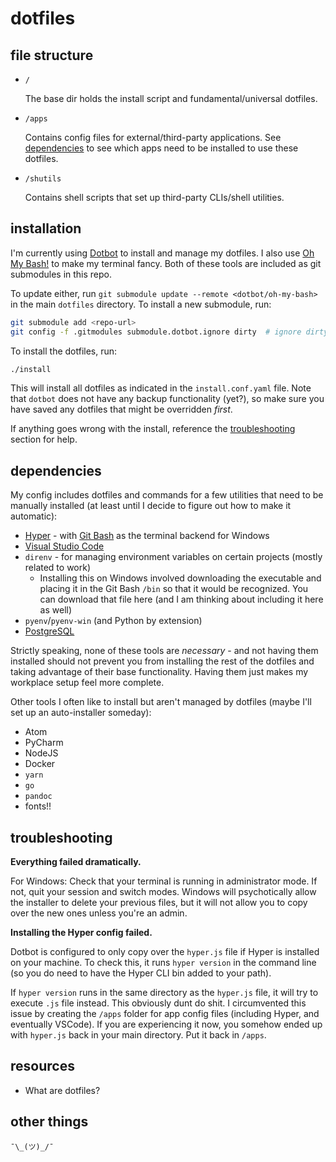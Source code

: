 # dotfiles

## file structure

* `/`
  
  The base dir holds the install script and fundamental/universal dotfiles. 

* `/apps` 
  
  Contains config files for external/third-party applications. See [dependencies](#dependencies) to see which apps need to be installed to use these dotfiles.

* `/shutils`
  
  Contains shell scripts that set up third-party CLIs/shell utilities.

## installation

I'm currently using [Dotbot](https://github.com/anishathalye/dotbot) to install and manage my dotfiles. I also use [Oh My Bash!](https://github.com/ohmybash/oh-my-bash) to make my terminal fancy. Both of these tools are included as git submodules in this repo. 

To update either, run `git submodule update --remote <dotbot/oh-my-bash>` in the main `dotfiles` directory. To install a new submodule, run:

```sh
git submodule add <repo-url>
git config -f .gitmodules submodule.dotbot.ignore dirty  # ignore dirty commits in the submodule
```

To install the dotfiles, run:

```sh
./install
```

This will install all dotfiles as indicated in the `install.conf.yaml` file. Note that `dotbot` does not have any backup functionality (yet?), so make sure you have saved any dotfiles that might be overridden _first_.

If anything goes wrong with the install, reference the [troubleshooting](#troubleshooting) section for help. 

## dependencies

My config includes dotfiles and commands for a few utilities that need to be manually installed (at least until I decide to figure out how to make it automatic):

- [Hyper](https://hyper.is/) - with [Git Bash](https://git-scm.com/downloads) as the terminal backend for Windows
- [Visual Studio Code](https://code.visualstudio.com/)
- `direnv` - for managing environment variables on certain projects (mostly related to work)
  - Installing this on Windows involved downloading the executable and placing it in the Git Bash `/bin` so that it would be recognized. You can download that file here (and I am thinking about including it here as well)
- `pyenv`/`pyenv-win` (and Python by extension)
- [PostgreSQL]()

Strictly speaking, none of these tools are _necessary_ - and not having them installed should not prevent you from installing the rest of the dotfiles and taking advantage of their base functionality. Having them just makes my workplace setup feel more complete.

Other tools I often like to install but aren't managed by dotfiles (maybe I'll set up an auto-installer someday):

- Atom
- PyCharm
- NodeJS
- Docker
- `yarn`
- `go`
- `pandoc`
- fonts!!

## troubleshooting

**Everything failed dramatically.**

For Windows: Check that your terminal is running in administrator mode. If not, quit your session and switch modes. Windows will psychotically allow the installer to delete your previous files, but it will not allow you to copy over the new ones unless you're an admin. 

**Installing the Hyper config failed.**

Dotbot is configured to only copy over the `hyper.js` file if Hyper is installed on your machine. To check this, it runs `hyper version` in the command line (so you do need to have the Hyper CLI bin added to your path). 

If `hyper version` runs in the same directory as the `hyper.js` file, it will try to execute `.js` file instead. This obviously dunt do shit. I circumvented this issue by creating the `/apps` folder for app config files (including Hyper, and eventually VSCode). If you are experiencing it now, you somehow ended up with `hyper.js` back in your main directory. Put it back in `/apps`.

## resources

* What are dotfiles?


## other things
`¯\_(ツ)_/¯`